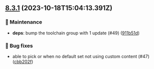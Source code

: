 ## [8.3.1](https://github.com/AxisCommunications/fluent-components/compare/88213502a69b600d65c49d8d3d81fa2363b0a686..911b51db37ab5cc5342d1220f1abdb015ba5444e) (2023-10-18T15:04:13.391Z)

### 🚧 Maintenance

  - **deps**: bump the toolchain group with 1 update (#49) ([911b51d](https://github.com/AxisCommunications/fluent-components/commit/911b51db37ab5cc5342d1220f1abdb015ba5444e))

### 🐛 Bug fixes

  - able to pick or when no default set not using custom content (#47) ([cbb202f](https://github.com/AxisCommunications/fluent-components/commit/cbb202f2660751d095ff6c48fc6da4c1d17fd6ca))
